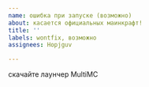 ```yaml
---
name: ошибка при запуске (возможно)
about: касается официальных маинкрафт!
title: ''
labels: wontfix, возможно
assignees: Hopjguv

---
```


скачайте лаунчер MultiMC
